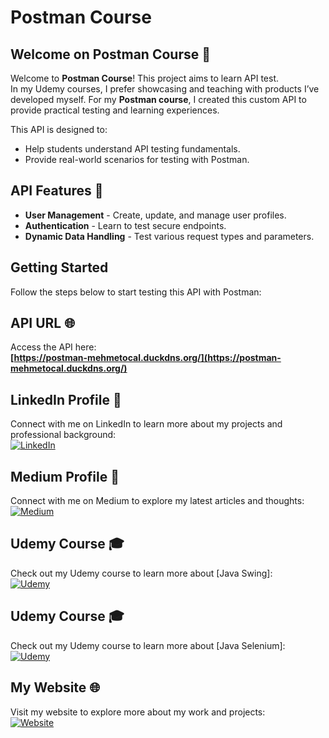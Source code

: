 # Postman Course

## Welcome on Postman Course 🎉
Welcome to **Postman Course**! This project aims to learn API test.  
In my Udemy courses, I prefer showcasing and teaching with products I’ve developed myself. For my **Postman course**, I created this custom API to provide practical testing and learning experiences.  

This API is designed to:  
- Help students understand API testing fundamentals.  
- Provide real-world scenarios for testing with Postman.  

## API Features 🚀  
- **User Management** - Create, update, and manage user profiles.  
- **Authentication** - Learn to test secure endpoints.  
- **Dynamic Data Handling** - Test various request types and parameters.  

## Getting Started  
Follow the steps below to start testing this API with Postman:  


## API URL 🌐
Access the API here:  
**[https://postman-mehmetocal.duckdns.org/](https://postman-mehmetocal.duckdns.org/)**  


## LinkedIn Profile 🔗
Connect with me on LinkedIn to learn more about my projects and professional background:  
[![LinkedIn](https://img.shields.io/badge/LinkedIn-Profile-blue?style=flat-square&logo=linkedin)](https://www.linkedin.com/in/mehmet%C3%B6cal/) 

## Medium Profile 📝  
Connect with me on Medium to explore my latest articles and thoughts:  
[![Medium](https://img.shields.io/badge/Medium-Profile-000000?style=flat-square&logo=medium)](https://medium.com/@ocal.mehmet)

## Udemy Course 🎓  
Check out my Udemy course to learn more about [Java Swing]:  
[![Udemy](https://img.shields.io/badge/Udemy-Course-EC5252?style=flat-square&logo=udemy)](https://www.udemy.com/course/java-swing-ile-adan-zye-gelismis-arayuz-tasarm/?referralCode=82866FE5A2828F91051D)

## Udemy Course 🎓  
Check out my Udemy course to learn more about [Java Selenium]:  
[![Udemy](https://img.shields.io/badge/Udemy-Course-EC5252?style=flat-square&logo=udemy)](https://www.udemy.com/course/java-ile-selenium-webdriver-baslangc-egitimi/?referralCode=BAFDFC4693E816A2E591)

## My Website 🌐  
Visit my website to explore more about my work and projects:  
[![Website](https://img.shields.io/badge/Website-Visit-4CAF50?style=flat-square&logo=google-chrome)](https://mehmetocal.netlify.app/)
